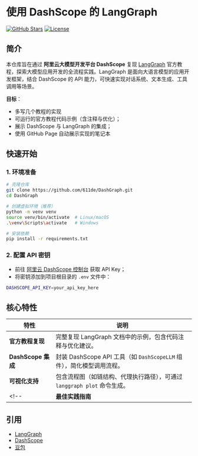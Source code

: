 
# **使用 DashScope 的 LangGraph**  
[![GitHub Stars](https://img.shields.io/github/stars/611de/DashGraph?style=social)](https://github.com/611de/DashGraph) [![License](https://img.shields.io/github/license/611de/DashGraph)](LICENSE)


## **简介**  
本仓库旨在通过 **阿里云大模型开发平台 DashScope** 复现 [LangGraph](https://github.com/langgraph/langgraph) 官方教程，探索大模型应用开发的全流程实践。LangGraph 是面向大语言模型的应用开发框架，结合 DashScope 的 API 能力，可快速实现对话系统、文本生成、工具调用等场景。  

**目标**：  
- 多写几个教程的实现
- 可运行的官方教程代码示例（含注释与优化）；  
- 展示 DashScope 与 LangGraph 的集成；  
- 使用 GitHub Page 自动展示实现的笔记本


<!-- ## **目录结构**  
```plaintext
├── examples/                  # 官方教程复现案例
│   ├── basic_chain/           # 基础链示例（如检索-回答链）
│   ├── agent_with_tools/      # 工具调用代理示例
│   └── custom_component/      # 自定义组件开发示例
├── docs/                      # 文档与资源
│   ├── images/                # 示意图与截图
│   ├── dashscope_api_ref.md   # DashScope API 快速参考
│   └── langgraph_guide.md     # 框架核心概念图解
├── scripts/                   # 辅助脚本（如环境配置、数据预处理）
├── tests/                     # 单元测试
├── .env.example               # 环境变量示例文件
├── requirements.txt           # 依赖清单
└── README.md                  # 项目说明
``` -->


## **快速开始**  
### **1. 环境准备**  
```bash
# 克隆仓库
git clone https://github.com/611de/DashGraph.git
cd DashGraph

# 创建虚拟环境（推荐）
python -m venv venv
source venv/bin/activate  # Linux/macOS
.\venv\Scripts\activate   # Windows

# 安装依赖
pip install -r requirements.txt
```  

### **2. 配置 API 密钥**  
- 前往 [阿里云 DashScope 控制台](https://dashscope.aliyun.com/) 获取 API Key；  
- 将密钥添加到项目根目录的 `.env` 文件中：  
```bash
DASHSCOPE_API_KEY=your_api_key_here
```  

<!-- ### **3. 运行示例**  
```bash
# 运行基础链示例（如文档问答）
python examples/basic_chain/document_qa.py
```   -->


## **核心特性**  
| 特性                | 说明                                                                 |  
|---------------------|----------------------------------------------------------------------|  
| **官方教程复现**     | 完整复现 LangGraph 文档中的示例，包含代码注释与优化建议。            |  
| **DashScope 集成**   | 封装 DashScope API 工具（如 `DashScopeLLM` 组件），简化模型调用流程。 |  
| **可视化支持**       | 包含流程图（如链结构、代理执行路径），可通过 `langgraph plot` 命令生成。 |  
<!-- | **最佳实践指南**     | 在 `docs/best_practices.md` 中提供性能优化、成本控制与调试技巧。     |   -->


<!-- ## **贡献指南**  
我们欢迎社区贡献！如需参与开发：  
1.  Fork 本仓库并创建个人分支：  
   ```bash
   git checkout -b feature/new-example
   ```  
2.  编写代码并添加单元测试（位于 `tests/` 目录）；  
3.  提交 Pull Request（PR）并说明变更内容，需通过代码格式检查（`black`/`isort`）。   -->
<!-- 
**贡献类型**：  
- 复现更多官方教程（如多轮对话、函数调用）；  
- 优化现有示例的代码可读性或性能；  
- 补充文档或示意图；  
- 修复 BUG 或提出改进建议。   -->
<!-- ## **许可证**  
本项目采用 **MIT 许可证**，详见 [LICENSE](LICENSE) 文件。允许商业使用、修改和再发布，但需保留原作者声明。  
 -->

## **引用**  
- [LangGraph](https://github.com/langgraph/langgraph)
- [DashScope](https://dashscope.aliyun.com/)  
- [豆包](https://www.doubao.com/product)